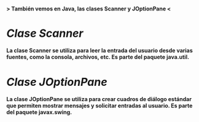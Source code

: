 #### > También vemos en Java, las clases Scanner y JOptionPane <

#  **_Clase Scanner_**
#### La clase Scanner se utiliza para leer la entrada del usuario desde varias fuentes, como la consola, archivos, etc. Es parte del paquete java.util.

# **_Clase JOptionPane_**
#### La clase JOptionPane se utiliza para crear cuadros de diálogo estándar que permiten mostrar mensajes y solicitar entradas al usuario. Es parte del paquete javax.swing.
